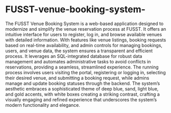 # FUSST-venue-booking-system-
The FUSST Venue Booking System is a web-based application designed to modernize and simplify the venue reservation process at FUSST. It offers an intuitive interface for users to register, log in, and browse available venues with detailed information. With features like venue listings, booking requests based on real-time availability, and admin controls for managing bookings, users, and venue data, the system ensures a transparent and efficient process. It leverages an SQL-integrated database for robust data management and automates administrative tasks to avoid conflicts in reservations, providing a seamless, streamlined experience. The running process involves users visiting the portal, registering or logging in, selecting their desired venue, and submitting a booking request, while admins manage and update booking statuses through the backend. The system’s aesthetic embraces a sophisticated theme of deep blue, sand, light blue, and gold accents, with white boxes creating a striking contrast, crafting a visually engaging and refined experience that underscores the system’s modern functionality and elegance.
